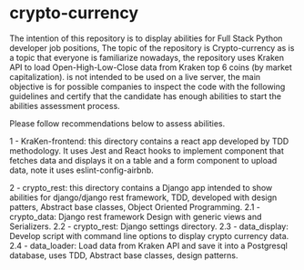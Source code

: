 # crypto-currency
The intention of this repository is to display abilities for Full Stack Python developer job positions,
The topic of the repository is Crypto-currency as is a topic that everyone is familiarize nowadays, the
repository uses Kraken API to load Open-High-Low-Close data from Kraken top 6 coins (by market capitalization).
is not intended to be used on a live server, the main objective is for possible companies to inspect 
the code with the following guidelines and certify that the candidate has enough abilities to start the 
abilities assessment process. 

Please follow recommendations below to assess abilities.

1 - KraKen-frontend: this directory contains a react app developed by TDD methodology.
It uses Jest and React hooks to implement component that fetches data and displays it on a table and 
a form component to upload data, note it uses eslint-config-airbnb.

2 - crypto_rest: this directory contains a Django app intended to show abilities for
django/django rest framework, TDD, developed with design patters, Abstract base classes,
Object Oriented Programming.
    2.1 - crypto_data: Django rest framework Design with generic views and Serializers.
    2.2 - crypto_rest: Django settings directory.
    2.3 - data_display: Develop script with command line options to display crypto currency data.
    2.4 - data_loader: Load data from Kraken API and save it into a Postgresql database, uses TDD, Abstract
    base classes, design patterns.